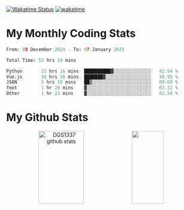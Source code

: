 [![Wakatime Status](https://github.com/noopurphalak/noopurphalak/workflows/wakatime-status-update/badge.svg)](https://github.com/noopurphalak/noopurphalak/actions/workflows/main.yml)
[![wakatime](https://wakatime.com/badge/user/80ace140-ef40-4fdd-b8ed-f3be3d2e1aea.svg)](https://wakatime.com/@80ace140-ef40-4fdd-b8ed-f3be3d2e1aea)

# My Monthly Coding Stats

<!--START_SECTION:waka-->

```python
From: 08 December 2024 - To: 07 January 2025

Total Time: 53 hrs 19 mins

Python       23 hrs 16 mins  ██████████▓░░░░░░░░░░░░░░   42.54 %
Vue.js       16 hrs 56 mins  ███████▓░░░░░░░░░░░░░░░░░   30.95 %
JSON         5 hrs 18 mins   ██▒░░░░░░░░░░░░░░░░░░░░░░   09.69 %
Text         1 hr 29 mins    ▓░░░░░░░░░░░░░░░░░░░░░░░░   02.72 %
Other        1 hr 23 mins    ▓░░░░░░░░░░░░░░░░░░░░░░░░   02.54 %
```

<!--END_SECTION:waka-->

# My Github Stats
<div style="text-align: center;">
  <img width="49%" height="195px" src="https://github-readme-stats-sigma-five.vercel.app/api?username=noopurphalak&show_icons=true&count_private=true&hide_border=true&title_color=00FFFF&icon_color=00FFFF&text_color=00FFFF&bg_color=0d1117" alt="DGS1337 github stats" />
  <img width="41%" height="195px" src="https://github-readme-stats-sigma-five.vercel.app/api/top-langs/?username=noopurphalak&layout=compact&hide_border=true&title_color=00FFFF&text_color=00FFFF&bg_color=0d1117" />
</div>
